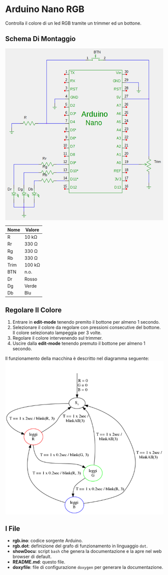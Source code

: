 # Arduino Nano RGB
Controlla il colore di un led RGB tramite un trimmer ed un bottone.

## Schema Di Montaggio
!["Schema"](./doc/arduino_rgb.png)

Nome | Valore
-----|-------
R    |  10 kΩ
Rr   | 330 Ω
Rg   | 330 Ω
Rb   | 330 Ω
Trim | 100 kΩ
BTN  | n.o.
Dr   | Rosso
Dg   | Verde
Db   | Blu

## Regolare Il Colore
1. Entrare in **edit-mode** tenendo premito il bottone per almeno 1 secondo.
2. Selezionare il colore da regolare con pressioni consecutive del bottone. Il
   colore selezionato lampeggia per 3 volte.
3. Regolare il colore intervenendo sul trimmer.
4. Uscire dalla **edit-mode** tenendo premuto il bottone per almeno 1 secondo.

Il funzionamento della macchina è descritto nel diagramma seguente:
!["Grafo"](./doc/graph.png)

## I File
- **rgb.ino**: codice sorgente Arduino.
- **rgb.dot**: definizione del grafo di funzionamento in linguaggio `dot`.
- **showDocu**: script `bash` che genera la documentazione e la apre nel web browser di default.
- **README.md**: questo file.
- **doxyfile**: file di configurazione `doxygen` per generare la documentazione.
